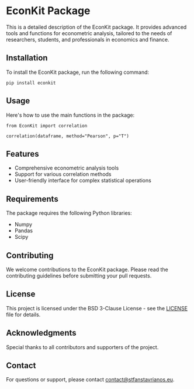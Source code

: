 <h1>EconKit Package</h1>

<p>This is a detailed description of the EconKit package. It provides advanced tools and functions for econometric analysis, tailored to the needs of researchers, students, and professionals in economics and finance.</p>

<h2>Installation</h2>

<p>To install the EconKit package, run the following command:</p>

<pre><code>pip install econkit</code></pre>

<h2>Usage</h2>

<p>Here's how to use the main functions in the package:</p>

<pre><code>from EconKit import correlation

correlation(dataframe, method="Pearson", p="T")
</code></pre>

<h2>Features</h2>

<ul>
  <li>Comprehensive econometric analysis tools</li>
  <li>Support for various correlation methods</li>
  <li>User-friendly interface for complex statistical operations</li>
</ul>

<h2>Requirements</h2>

<p>The package requires the following Python libraries:</p>

<ul>
  <li>Numpy</li>
  <li>Pandas</li>
  <li>Scipy</li>
</ul>

<h2>Contributing</h2>

<p>We welcome contributions to the EconKit package. Please read the contributing guidelines before submitting your pull requests.</p>

<h2>License</h2>

<p>This project is licensed under the BSD 3-Clause License - see the <a href="LICENSE">LICENSE</a> file for details.</p>

<h2>Acknowledgments</h2>

<p>Special thanks to all contributors and supporters of the project.</p>

<h2>Contact</h2>

<p>For questions or support, please contact <a href="mailto:contact@stfanstavrianos.eu">contact@stfanstavrianos.eu</a>.</p>

